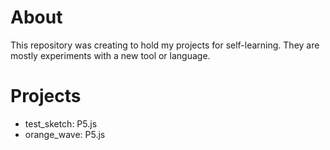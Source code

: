 # About

This repository was creating to hold my projects for self-learning. They are mostly experiments with a new tool or language.

# Projects

- test_sketch: P5.js
- orange_wave: P5.js
